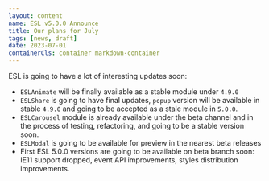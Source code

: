 ```yaml
---
layout: content
name: ESL v5.0.0 Announce
title: Our plans for July
tags: [news, draft]
date: 2023-07-01
containerCls: container markdown-container
---
```


ESL is going to have a lot of interesting updates soon:
- `ESLAnimate` will be finally available as a stable module under `4.9.0`
- `ESLShare` is going to have final updates, `popup` version will be available in stable `4.9.0` and going to be accepted as 
  a stale module in `5.0.0`. 
- `ESLCarousel` module is already available under the beta channel and in the process of testing, refactoring, and going
  to be a stable version soon.
- `ESLModal` is going to be available for preview in the nearest beta releases
- First ESL 5.0.0 versions are going to be available on beta branch soon: 
  IE11 support dropped, event API improvements, styles distribution improvements. 
